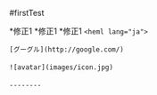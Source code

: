 #firstTest

*修正1
*修正1
*修正1
`<heml lang="ja">`

    [グーグル](http://google.com/)

    ![avatar](images/icon.jpg)

    --------